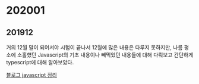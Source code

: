 # 202001

## 201912

거의 12월 말이 되어서야 시험이 끝나서 12월에 많은 내용은 다루지 못하지만, 나름 평소에 소홀헀던 Javascript의 기초 내용이나 빼먹었던 내용들에 대해 다뤄보고 간단하게 typescript에 대해 알아보았다.

[블로그 javascript 정리](https://senticoding.tistory.com/86)



